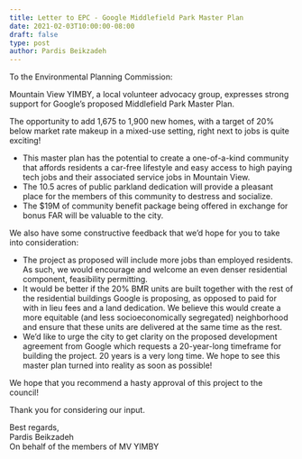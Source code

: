 ```yaml
---
title: Letter to EPC - Google Middlefield Park Master Plan
date: 2021-02-03T10:00:00-08:00
draft: false
type: post
author: Pardis Beikzadeh
---
```


To the Environmental Planning Commission:  
  
Mountain View YIMBY, a local volunteer advocacy group, expresses strong support for Google’s proposed Middlefield Park Master Plan.  

The opportunity to add 1,675 to 1,900 new homes, with a target of 20% below market rate makeup in a mixed-use setting, right next to jobs is quite exciting!  
  
- This master plan has the potential to create a one-of-a-kind community that affords residents a car-free lifestyle and easy access to high paying tech jobs and their associated service jobs in Mountain View.
- The 10.5 acres of public parkland dedication will provide a pleasant place for the members of this community to destress and socialize.
- The $19M of community benefit package being offered in exchange for bonus FAR will be valuable to the city.
  
We also have some constructive feedback that we’d hope for you to take into consideration:  
- The project as proposed will include more jobs than employed residents. As such, we would encourage and welcome an even denser residential component, feasibility permitting.
- It would be better if the 20% BMR units are built together with the rest of the residential buildings Google is proposing, as opposed to paid for with in lieu fees and a land dedication. We believe this would create a more equitable (and less socioeconomically segregated) neighborhood and ensure that these units are delivered at the same time as the rest.
- We’d like to urge the city to get clarity on the proposed development agreement from Google which requests a 20-year-long timeframe for building the project. 20 years is a very long time. We hope to see this master plan turned into reality as soon as possible!  
  
We hope that you recommend a hasty approval of this project to the council!  
  
Thank you for considering our input.  
  
Best regards,  
Pardis Beikzadeh  
On behalf of the members of MV YIMBY